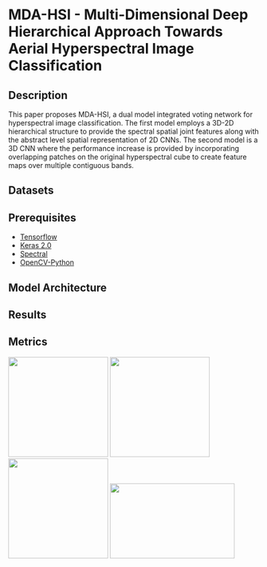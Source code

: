 # MDA-HSI - Multi-Dimensional Deep Hierarchical Approach Towards Aerial Hyperspectral Image Classification

## Description 

This paper proposes MDA-HSI, a dual model integrated voting network for hyperspectral image classification. The first model employs a 3D-2D hierarchical structure to provide the spectral spatial joint features along with the abstract level spatial representation of 2D CNNs. The second model is a 3D CNN where the performance increase is provided by incorporating overlapping patches on the original hyperspectral cube to create feature maps over multiple contiguous bands.

## Datasets

## Prerequisites

- [Tensorflow](https://github.com/tensorflow/tensorflow)
- [Keras 2.0](https://github.com/fchollet/keras)
- [Spectral](https://github.com/spectralpython/spectral)
- [OpenCV-Python](https://github.com/opencv/opencv)

## Model Architecture

## Results

## Metrics

<img src="figure/IP-FC.jpg" width="200" height="200"/> <img src="figure/IP-GT.jpg" width="200" height="200"/> <img src="figure/IP-Pr.jpg" width="200" height="200"/> <img src="figure/IP_legend.jpg" width="250" height="150"/>
